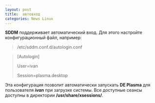 ```yaml
---
layout: post
title:  автовход
categories: News Linux
---
```



**SDDM** поддерживает автоматический вход. Для этого настройте конфигурационный файл, например:

>/etc/sddm.conf.d/autologin.conf

>[Autologin]
> 
>User=ivan
> 
>Session=plasma.desktop

 Эта конфигурация позволит автоматически запускать **DE Plasma** для пользователя ***ivan*** при 
 загрузке 
 системы. Все доступные сеансы доступны в директории **/usr/share/xsessions/**. 